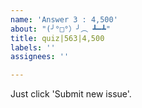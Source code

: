 ```yaml
---
name: 'Answer 3 : 4,500'
about: "(╯°□°）╯︵ ┻━┻"
title: quiz|563|4,500
labels: ''
assignees: ''

---
```


Just click 'Submit new issue'.
